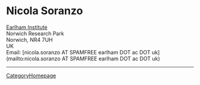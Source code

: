 # Nicola Soranzo

[Earlham Institute](http://earlham.ac.uk/)<br />
Norwich Research Park<br />
Norwich, NR4 7UH<br />
UK<br />
Email: [nicola.soranzo AT SPAMFREE earlham DOT ac DOT uk](mailto:nicola.soranzo AT SPAMFREE earlham DOT ac DOT uk)

----
[CategoryHomepage](/src/CategoryHomepage/index.md)
